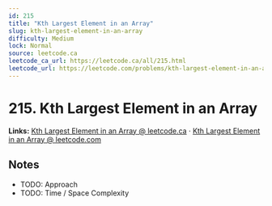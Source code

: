 ```yaml
--- 
id: 215
title: "Kth Largest Element in an Array"
slug: kth-largest-element-in-an-array
difficulty: Medium
lock: Normal
source: leetcode.ca
leetcode_ca_url: https://leetcode.ca/all/215.html
leetcode_url: https://leetcode.com/problems/kth-largest-element-in-an-array/
---
```


# 215. Kth Largest Element in an Array

**Links:** [Kth Largest Element in an Array @ leetcode.ca](https://leetcode.ca/all/215.html) · [Kth Largest Element in an Array @ leetcode.com](https://leetcode.com/problems/kth-largest-element-in-an-array/)

## Notes
- TODO: Approach
- TODO: Time / Space Complexity
